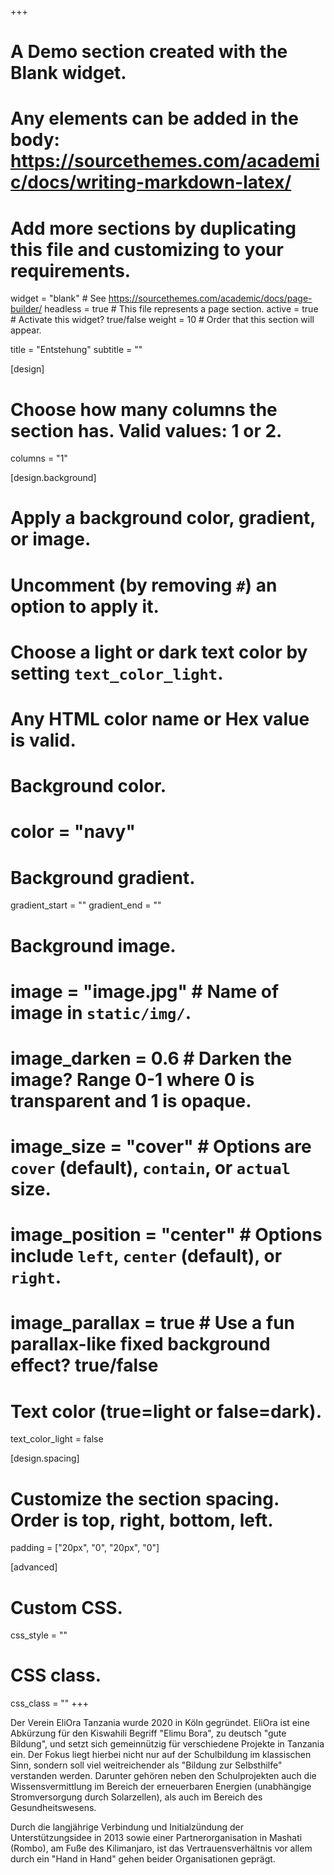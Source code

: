 +++
# A Demo section created with the Blank widget.
# Any elements can be added in the body: https://sourcethemes.com/academic/docs/writing-markdown-latex/
# Add more sections by duplicating this file and customizing to your requirements.

widget = "blank"  # See https://sourcethemes.com/academic/docs/page-builder/
headless = true  # This file represents a page section.
active = true  # Activate this widget? true/false
weight = 10  # Order that this section will appear.

title = "Entstehung"
subtitle = ""

[design]
  # Choose how many columns the section has. Valid values: 1 or 2.
  columns = "1"

[design.background]
  # Apply a background color, gradient, or image.
  #   Uncomment (by removing `#`) an option to apply it.
  #   Choose a light or dark text color by setting `text_color_light`.
  #   Any HTML color name or Hex value is valid.

  # Background color.
  # color = "navy"
  
  # Background gradient.
  gradient_start = ""
  gradient_end = ""
  
  # Background image.
  # image = "image.jpg"  # Name of image in `static/img/`.
  # image_darken = 0.6  # Darken the image? Range 0-1 where 0 is transparent and 1 is opaque.
  # image_size = "cover"  #  Options are `cover` (default), `contain`, or `actual` size.
  # image_position = "center"  # Options include `left`, `center` (default), or `right`.
  # image_parallax = true  # Use a fun parallax-like fixed background effect? true/false
  
  # Text color (true=light or false=dark).
  text_color_light = false

[design.spacing]
  # Customize the section spacing. Order is top, right, bottom, left.
  padding = ["20px", "0", "20px", "0"]

[advanced]
 # Custom CSS. 
 css_style = ""
 
 # CSS class.
 css_class = ""
+++

Der Verein EliOra Tanzania wurde 2020 in Köln gegründet. EliOra ist eine Abkürzung für den Kiswahili Begriff "Elimu Bora", zu deutsch "gute Bildung", und setzt sich gemeinnützig für verschiedene Projekte in Tanzania ein. Der Fokus liegt hierbei nicht nur auf der Schulbildung im klassischen Sinn, sondern soll viel weitreichender als "Bildung zur Selbsthilfe" verstanden werden. Darunter gehören neben den  Schulprojekten auch die Wissensvermittlung im Bereich der erneuerbaren Energien (unabhängige Stromversorgung durch Solarzellen), als auch im Bereich des Gesundheitswesens. 


Durch die langjährige Verbindung und Initialzündung der Unterstützungsidee in 2013 sowie einer Partnerorganisation in Mashati (Rombo), am Fuße des Kilimanjaro, ist das Vertrauensverhältnis vor allem durch ein "Hand in Hand" gehen beider Organisationen geprägt.
